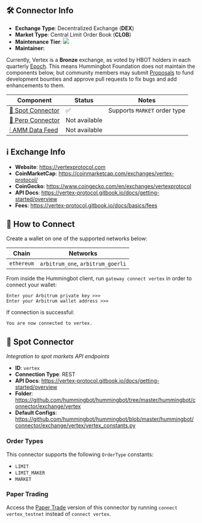 ## 🛠 Connector Info

- **Exchange Type**: Decentralized Exchange (**DEX**)
- **Market Type**: Central Limit Order Book (**CLOB**)
- **Maintenance Tier**: ![](https://img.shields.io/static/v1?label=Hummingbot&message=BRONZE&color=green)
- **Maintainer:** 

Currently, Vertex is a **Bronze** exchange, as voted by HBOT holders in each quarterly [Epoch](/governance/epochs). This means Hummingbot Foundation does not maintain the components below, but community members may submit [Proposals](/governance/proposals) to fund development bounties and approve pull requests to fix bugs and add enhancements to them.

| Component | Status | Notes | 
| --------- | ------ | ----- |
| [🔀 Spot Connector](#spot-connector) | ✅ | Supports `MARKET` order type
| [🔀 Perp Connector](#perp-connector) | Not available
| [🕯 AMM Data Feed](#amm-data-feed) | Not available

## ℹ️ Exchange Info

- **Website**: <https://vertexprotocol.com>
- **CoinMarketCap**: <https://coinmarketcap.com/exchanges/vertex-protocol/>
- **CoinGecko**: <https://www.coingecko.com/en/exchanges/vertexprotocol>
- **API Docs**: <https://vertex-protocol.gitbook.io/docs/getting-started/overview>
- **Fees**: <https://vertex-protocol.gitbook.io/docs/basics/fees>

## 🔑 How to Connect

Create a wallet on one of the supported networks below:

| Chain | Networks | 
| ----- | -------- |
| `ethereum` | `arbitrum_one`, `arbitrum_goerli` 

From inside the Hummingbot client, run `gateway connect vertex` in order to connect your wallet:
 
```
Enter your Arbitrum private key >>>
Enter your Arbitrum wallet address >>>
```

If connection is successful:
```
You are now connected to vertex.
```

## 🔀 Spot Connector
*Integration to spot markets API endpoints*

- **ID**: `vertex`
- **Connection Type**: REST
- **API Docs**: <https://vertex-protocol.gitbook.io/docs/getting-started/overview>
- **Folder**: <https://github.com/hummingbot/hummingbot/tree/master/hummingbot/connector/exchange/vertex>
- **Default Configs**: <https://github.com/hummingbot/hummingbot/blob/master/hummingbot/connector/exchange/vertex/vertex_constants.py>

### Order Types

This connector supports the following `OrderType` constants:

- `LIMIT`
- `LIMIT_MAKER`
- `MARKET`

### Paper Trading

Access the [Paper Trade](/global-configs/paper-trade/) version of this connector by running `connect vertex_testnet` instead of `connect vertex`.


